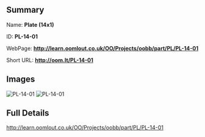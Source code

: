 

## Summary
 
Name: __Plate (14x1)__

ID: __PL-14-01__

WebPage: __http://learn.oomlout.co.uk/OO/Projects/oobb/part/PL/PL-14-01__

Short URL: __http://oom.lt/PL-14-01__


## Images
![PL-14-01](http://oomlout.com/oobb-gen/parts/PL/PL-14-01/PL-14-01_01_420.jpg)
![PL-14-01](http://oomlout.com/oobb-gen/parts/PL/PL-14-01/PL-14-01_420.png)




## Full Details

 http://learn.oomlout.co.uk/OO/Projects/oobb/part/PL/PL-14-01

